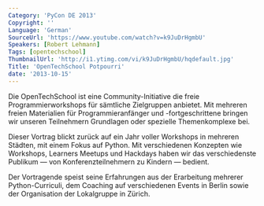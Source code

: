 ```yaml
---
Category: 'PyCon DE 2013'
Copyright: ''
Language: 'German'
SourceUrl: 'https://www.youtube.com/watch?v=k9JuDrHgmbU'
Speakers: [Robert Lehmann]
Tags: [opentechschool]
ThumbnailUrl: 'http://i1.ytimg.com/vi/k9JuDrHgmbU/hqdefault.jpg'
Title: 'OpenTechSchool Potpourri'
date: '2013-10-15'
---
```

Die OpenTechSchool ist eine Community-Initiative die freie Programmierworkshops für sämtliche Zielgruppen anbietet.  Mit mehreren freien Materialien für Programmieranfänger und -fortgeschrittene bringen wir unseren Teilnehmern Grundlagen oder spezielle Themenkomplexe bei.

Dieser Vortrag blickt zurück auf ein Jahr voller Workshops in mehreren Städten, mit einem Fokus auf Python.  Mit verschiedenen Konzepten wie Workshops, Learners Meetups und Hackdays haben wir das verschiedenste Publikum — von Konferenzteilnehmern zu Kindern — bedient.

Der Vortragende speist seine Erfahrungen aus der Erarbeitung mehrerer Python-Curriculi, dem Coaching auf verschiedenen Events in Berlin sowie der Organisation der Lokalgruppe in Zürich.